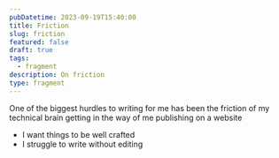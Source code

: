 ```yaml
---
pubDatetime: 2023-09-19T15:40:00
title: Friction
slug: friction
featured: false
draft: true
tags:
  - fragment
description: On friction
type: fragment
---
```


One of the biggest hurdles to writing for me has been the friction of my technical brain getting in the way of me publishing on a website

- I want things to be well crafted
- I struggle to write without editing
